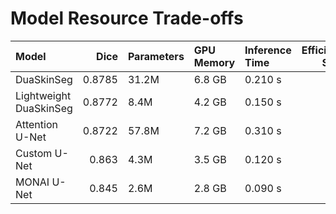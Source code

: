 # Model Resource Trade-offs

| Model                  |   Dice | Parameters   | GPU Memory   | Inference Time   |   Efficiency Score |   Resource Score |
|:-----------------------|-------:|:-------------|:-------------|:-----------------|-------------------:|-----------------:|
| DuaSkinSeg             | 0.8785 | 31.2M        | 6.8 GB       | 0.210 s          |                7.1 |             0.48 |
| Lightweight DuaSkinSeg | 0.8772 | 8.4M         | 4.2 GB       | 0.150 s          |                9.2 |             0.64 |
| Attention U-Net        | 0.8722 | 57.8M        | 7.2 GB       | 0.310 s          |                6.2 |             0.43 |
| Custom U-Net           | 0.863  | 4.3M         | 3.5 GB       | 0.120 s          |                8.8 |             0.78 |
| MONAI U-Net            | 0.845  | 2.6M         | 2.8 GB       | 0.090 s          |                8.5 |             0.99 |